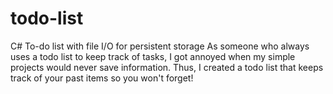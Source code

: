 # todo-list
C# To-do list with file I/O for persistent storage
As someone who always uses a todo list to keep track of tasks, I got annoyed when 
my simple projects would never save information. Thus, I created a 
todo list that keeps track of your past items so you won't forget!
